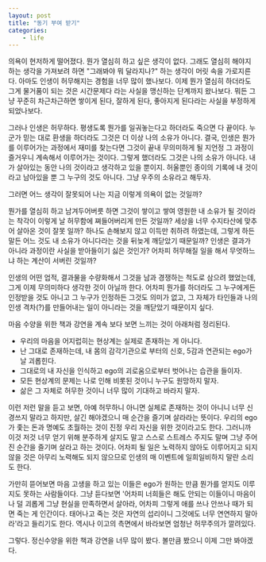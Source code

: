 ```yaml
---
layout: post
title: "동기 부여 받기"
categories:
    - life
---
```


의욕이 현저하게 떨어졌다. 뭔가 열심히 하고 싶은 생각이 없다. 그래도 열심히 해야지 하는 생각을 가져보려 하면 "그래봐야 뭐 달라지나?" 하는 생각이 머릿 속을 가로지른다. 아마도 인생이 허무해지는 경험을 너무 많이 했나보다. 이제 뭔가 열심히 하더라도 그게 물거품이 되는 것은 시간문제다 라는 사실을 맹신하는 단계까지 왔나보다. 뭐든 그냥 꾸준히 차근차근하면 쌓이게 된다, 잘하게 된다, 좋아지게 된다라는 사실을 부정하게 되었나보다.

그러나 인생은 허무하다. 평생도록 뭔가를 일궈놓는다고 하더라도 죽으면 다 끝이다. 누군가 믿는 대로 환생을 하더라도 그것은 더 이상 나의 소유가 아니다. 결국, 인생은 뭔가를 이루어가는 과정에서 재미를 찾는다면 그것이 끝내 무의미하게 될 지언정 그 과정이 즐거우니 계속해서 이루어가는 것이다. 그렇게 했더라도 그것은 나의 소유가 아니다. 내가 살아있는 동안 나의 것이라고 생각하고 있을 뿐이지. 허울뿐인 종이의 기록에 내 것이라고 남아있을 뿐 그 누구의 것도 아니다. 그냥 우주의 소유라고 해두자.

그러면 어느 생각이 잘못되어 나는 지금 이렇게 의욕이 없는 것일까? 

뭔가를 열심히 하고 남겨두어버릇 하면 그것이 쌓이고 쌓여 영원한 내 소유가 될 것이라는 착각이 이렇게 날 허무함에 쪄들어버리게 만든 것일까? 세상을 너무 수지타산에 맞추어 살아온 것이 잘못 일까? 하나도 손해보지 않고 이득만 취하려 하였는데, 그렇게 하든 말든 어느 것도 내 소유가 아니다라는 것을 뒤늦게 깨닫았기 때문일까? 인생은 결과가 아니라 과정이란 사실을 받아들이기 싫은 것인가? 어차피 허무해질 일을 해서 무엇하느냐 하는 계산이 서버린 것일까?

인생의 어떤 업적, 결과물을 수량화해서 그것을 남과 경쟁하는 척도로 삼으려 했었는데, 그게 이제 무의미하다 생각한 것이 아닐까 한다. 어차피 뭔가를 하더라도 그 누구에게든 인정받을 것도 아니고 그 누구가 인정하든 그것도 의미가 없고, 그 자체가 타인들과 나의 인생 격차(?)를 만들어내는 일이 아니라는 것을 깨닫았기 때문이지 싶다. 

마음 수양을 위한 책과 강연을 계속 보다 보면 느끼는 것이 아래처럼 정리된다.

* 우리의 마음을 어지럽히는 현상계는 실제로 존재하는 게 아니다.
* 난 그대로 존재하는데, 내 몸의 감각기관으로 부터의 신호, 5감과 연관되는 ego가 날 괴롭힌다.
* 그대로의 내 자신을 인식하고 ego의 괴로움으로부터 벗어나는 습관을 들이자.
* 모든 현상계의 문제는 나로 인해 비롯된 것이니 누구도 원망하지 말자.
* 삶은 그 자체로 허무한 것이니 너무 많이 기대하고 바라지 말자.

이런 저런 말을 듣고 보면, 아예 허무하니 아니면 실체로 존재하는 것이 아니니 너무 신경쓰지 말라고 하지만, 살긴 해야겠으니 매 순간을 즐기며 살라라는 뜻이다. 우리의 ego가 좇는 돈과 명예도 초월하는 것이 진정 우리 자신을 위한 것이라고도 한다. 그러니까 이것 저것 너무 얻기 위해 분주하게 살지도 말고 스스로 스트레스 주지도 말며 그냥 주어진 순간을 즐기며 살라고 하는 것이다. 어차피 될 일은 노력하지 않아도 이루어지고 되지 않을 것은 아무리 노력해도 되지 않으므로 인생의 매 이벤트에 일희일비하지 말란 소리도 한다.

가만히 뜯어보면 마음 고생을 하고 있는 이들은 ego가 원하는 만큼 뭔가를 얻지도 이루지도 못하는 사람들이다. 그냥 듣다보면 '어차피 너희들은 해도 안되는 이들이니 마음이나 덜 괴롭게 그냥 현실을 만족하면서 살아라, 어차피 그렇게 애를 쓰나 안쓰나 때가 되면 죽는 게 인간이다. 태어나고 죽는 것은 자연의 섭리이니 그것에도 너무 연연하지 말아라'라고 들리기도 한다. 역시나 이고의 측면에서 바라보면 엄청난 허무주의가 깔려있다. 

그렇다. 정신수양을 위한 책과 강연을 너무 많이 봤다. 볼만큼 봤으니 이제 그만 봐야겠다.

